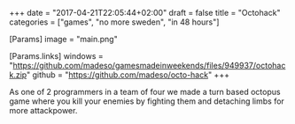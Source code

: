 +++
date = "2017-04-21T22:05:44+02:00"
draft = false
title = "Octohack"
categories = ["games", "no more sweden", "in 48 hours"]

[Params]
image = "main.png"

[Params.links]
windows = "https://github.com/madeso/gamesmadeinweekends/files/949937/octohack.zip"
github = "https://github.com/madeso/octo-hack"
+++

As one of 2 programmers in a team of four we made a turn based octopus game where you kill your enemies by fighting them and detaching limbs for more attackpower.
